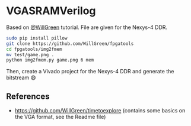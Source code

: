# VGASRAMVerilog

Based on [@WillGreen](https://github.com/WillGreen/) tutorial. File are given for the Nexys-4 DDR.

```bash
sudo pip install pillow
git clone https://github.com/WillGreen/fpgatools
cd fpgatools/img2fmem
mv test/game.png .
python img2fmem.py game.png 6 mem
```

Then, create a Vivado project for the Nexys-4 DDR and generate the bitstream :smile:

## References

- https://github.com/WillGreen/timetoexplore (contains some basics on the VGA format, see the Readme file)
